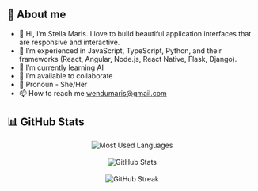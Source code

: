 ## 🧩 About me

- 👋 Hi, I’m Stella Maris. I love to build beautiful application interfaces that are responsive and interactive.
- 👀 I’m experienced in JavaScript, TypeScript, Python, and their frameworks (React, Angular, Node.js, React Native, Flask, Django). 
- 🌱 I’m currently learning AI
- 💞️ I’m available to collaborate
- 👩 Pronoun - She/Her
- 📫 How to reach me wendumaris@gmail.com

<!---
## 🧩 Projects I've Built

Here are some of the web applications I've worked on. Click to explore:

- 🔗 [Umoja Africa](https://umoja-africa.com/) – A Pan-African platform focused on unity and collaboration.
- 🎥 [FlickFusion](https://flickfusion.vercel.app/) – A modern movie discovery app built with TMDB API.
- 🛍️ [Buds Sensation](https://buds-sensation.vercel.app/) – A stylish eCommerce landing page UI for a fragrance brand.
- 🎮 [Tic Tac Toe Game](https://tic-tac-toe-game-six-kappa.vercel.app/) – A fun and interactive classic Tic Tac Toe game.
- 💰 [Expense Tracker](https://expense-tracker-xi-gray.vercel.app/) – A simple tool to manage and track your daily expenses.
- 🖼️ [NFT Gallery](https://nft-website-chi-seven.vercel.app/) – A sleek landing page for showcasing digital NFTs and crypto collectibles.
- 🪙 [Solux Solana](https://soluxsolana.netlify.app/) – A Solana blockchain landing page with dark theme and smooth animations.
- 📱 [Fayvin](https://fayvin.netlify.app/) – A personal portfolio site designed with clean layout and modern UI.
- 📦 [BrightBoba](https://bright-boba-89513e.netlify.app/) – A minimal landing page for a creative digital product or service.

Feel free to explore these projects and reach out if you’d like to collaborate!

## 🛠️ Languages & Tools
<p>
  <img alt="React" src="https://raw.githubusercontent.com/devicons/devicon/master/icons/react/react-original-wordmark.svg" width="40" height="40"/>
  <img alt="Vue.js" src="https://raw.githubusercontent.com/devicons/devicon/master/icons/vuejs/vuejs-original-wordmark.svg" width="40" height="40"/>
  <img alt="Next.js" src="https://raw.githubusercontent.com/devicons/devicon/master/icons/nextjs/nextjs-original-wordmark.svg" width="40" height="40"/>
  <img alt="JavaScript" src="https://raw.githubusercontent.com/devicons/devicon/master/icons/javascript/javascript-original.svg" width="40" height="40"/>
  <img alt="TypeScript" src="https://raw.githubusercontent.com/devicons/devicon/master/icons/typescript/typescript-original.svg" width="40" height="40"/>
  <img alt="HTML5" src="https://raw.githubusercontent.com/devicons/devicon/master/icons/html5/html5-original-wordmark.svg" width="40" height="40"/>
  <img alt="CSS3" src="https://raw.githubusercontent.com/devicons/devicon/master/icons/css3/css3-original-wordmark.svg" width="40" height="40"/>
  <img alt="Bootstrap" src="https://raw.githubusercontent.com/devicons/devicon/master/icons/bootstrap/bootstrap-plain-wordmark.svg" width="40" height="40"/>
  <img alt="PostgreSQL" src="https://raw.githubusercontent.com/devicons/devicon/master/icons/postgresql/postgresql-original-wordmark.svg" width="40" height="40"/>
  <img alt="Sass" src="https://raw.githubusercontent.com/devicons/devicon/master/icons/sass/sass-original.svg" width="40" height="40"/>
</p>
--->

## 📊 GitHub Stats

<div align="center">
  <img src="https://github-readme-stats.vercel.app/api/top-langs?username=chimaris&show_icons=true&locale=en&layout=compact&theme=dark" alt="Most Used Languages" />
  <br><br>
  <img src="https://github-readme-stats.vercel.app/api?username=chimaris&show_icons=true&locale=en&theme=dark" alt="GitHub Stats" />
  <br><br>
  <img src="https://github-readme-streak-stats.herokuapp.com/?user=chimaris&theme=dark" alt="GitHub Streak" />
</div>


<!---
chimaris/chimaris is a ✨ special ✨ repository because its `README.md` (this file) appears on your GitHub profile.
You can click the Preview link to take a look at your changes.
--->
